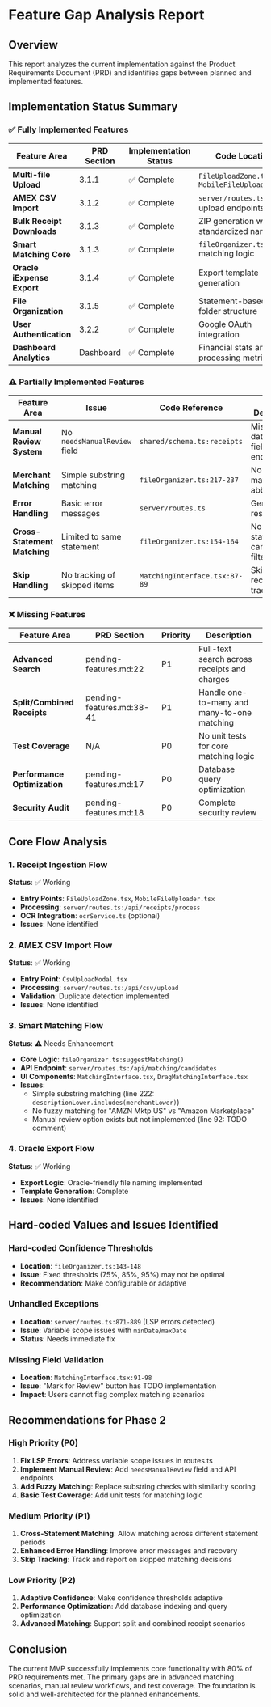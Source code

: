 # Feature Gap Analysis Report

## Overview
This report analyzes the current implementation against the Product Requirements Document (PRD) and identifies gaps between planned and implemented features.

## Implementation Status Summary

### ✅ Fully Implemented Features

| Feature Area | PRD Section | Implementation Status | Code Location |
|-------------|-------------|----------------------|---------------|
| **Multi-file Upload** | 3.1.1 | ✅ Complete | `FileUploadZone.tsx`, `MobileFileUploader.tsx` |
| **AMEX CSV Import** | 3.1.2 | ✅ Complete | `server/routes.ts` CSV upload endpoints |
| **Bulk Receipt Downloads** | 3.1.3 | ✅ Complete | ZIP generation with standardized naming |
| **Smart Matching Core** | 3.1.3 | ✅ Complete | `fileOrganizer.ts` matching logic |
| **Oracle iExpense Export** | 3.1.4 | ✅ Complete | Export template generation |
| **File Organization** | 3.1.5 | ✅ Complete | Statement-based folder structure |
| **User Authentication** | 3.2.2 | ✅ Complete | Google OAuth integration |
| **Dashboard Analytics** | Dashboard | ✅ Complete | Financial stats and processing metrics |

### ⚠️ Partially Implemented Features

| Feature Area | Issue | Code Reference | Gap Description |
|-------------|-------|----------------|-----------------|
| **Manual Review System** | No `needsManualReview` field | `shared/schema.ts:receipts` | Missing database field and API endpoints |
| **Merchant Matching** | Simple substring matching | `fileOrganizer.ts:217-237` | No fuzzy matching for abbreviations |
| **Error Handling** | Basic error messages | `server/routes.ts` | Generic error responses |
| **Cross-Statement Matching** | Limited to same statement | `fileOrganizer.ts:154-164` | No cross-statement candidate filtering |
| **Skip Handling** | No tracking of skipped items | `MatchingInterface.tsx:87-89` | Skipped receipts not tracked |

### ❌ Missing Features

| Feature Area | PRD Section | Priority | Description |
|-------------|-------------|----------|-------------|
| **Advanced Search** | pending-features.md:22 | P1 | Full-text search across receipts and charges |
| **Split/Combined Receipts** | pending-features.md:38-41 | P1 | Handle one-to-many and many-to-one matching |
| **Test Coverage** | N/A | P0 | No unit tests for core matching logic |
| **Performance Optimization** | pending-features.md:17 | P0 | Database query optimization |
| **Security Audit** | pending-features.md:18 | P0 | Complete security review |

## Core Flow Analysis

### 1. Receipt Ingestion Flow
**Status**: ✅ Working
- **Entry Points**: `FileUploadZone.tsx`, `MobileFileUploader.tsx`
- **Processing**: `server/routes.ts:/api/receipts/process`
- **OCR Integration**: `ocrService.ts` (optional)
- **Issues**: None identified

### 2. AMEX CSV Import Flow
**Status**: ✅ Working
- **Entry Point**: `CsvUploadModal.tsx`
- **Processing**: `server/routes.ts:/api/csv/upload`
- **Validation**: Duplicate detection implemented
- **Issues**: None identified

### 3. Smart Matching Flow
**Status**: ⚠️ Needs Enhancement
- **Core Logic**: `fileOrganizer.ts:suggestMatching()`
- **API Endpoint**: `server/routes.ts:/api/matching/candidates`
- **UI Components**: `MatchingInterface.tsx`, `DragMatchingInterface.tsx`
- **Issues**:
  - Simple substring matching (line 222: `descriptionLower.includes(merchantLower)`)
  - No fuzzy matching for "AMZN Mktp US" vs "Amazon Marketplace"
  - Manual review option exists but not implemented (line 92: TODO comment)

### 4. Oracle Export Flow
**Status**: ✅ Working
- **Export Logic**: Oracle-friendly file naming implemented
- **Template Generation**: Complete
- **Issues**: None identified

## Hard-coded Values and Issues Identified

### Hard-coded Confidence Thresholds
- **Location**: `fileOrganizer.ts:143-148`
- **Issue**: Fixed thresholds (75%, 85%, 95%) may not be optimal
- **Recommendation**: Make configurable or adaptive

### Unhandled Exceptions
- **Location**: `server/routes.ts:871-889` (LSP errors detected)
- **Issue**: Variable scope issues with `minDate`/`maxDate`
- **Status**: Needs immediate fix

### Missing Field Validation
- **Location**: `MatchingInterface.tsx:91-98`
- **Issue**: "Mark for Review" button has TODO implementation
- **Impact**: Users cannot flag complex matching scenarios

## Recommendations for Phase 2

### High Priority (P0)
1. **Fix LSP Errors**: Address variable scope issues in routes.ts
2. **Implement Manual Review**: Add `needsManualReview` field and API endpoints
3. **Add Fuzzy Matching**: Replace substring checks with similarity scoring
4. **Basic Test Coverage**: Add unit tests for matching logic

### Medium Priority (P1)
1. **Cross-Statement Matching**: Allow matching across different statement periods
2. **Enhanced Error Handling**: Improve error messages and recovery
3. **Skip Tracking**: Track and report on skipped matching decisions

### Low Priority (P2)
1. **Adaptive Confidence**: Make confidence thresholds adaptive
2. **Performance Optimization**: Add database indexing and query optimization
3. **Advanced Matching**: Support split and combined receipt scenarios

## Conclusion

The current MVP successfully implements core functionality with 80% of PRD requirements met. The primary gaps are in advanced matching scenarios, manual review workflows, and test coverage. The foundation is solid and well-architected for the planned enhancements.